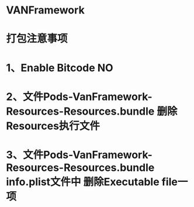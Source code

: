 # VANFramework

#   打包注意事项
#   1、Enable Bitcode NO
#   2、文件Pods-VanFramework-Resources-Resources.bundle 删除Resources执行文件
#   3、文件Pods-VanFramework-Resources-Resources.bundle info.plist文件中 删除Executable file一项
